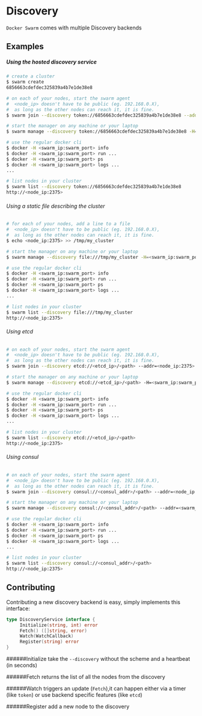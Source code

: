 Discovery
=========

`Docker Swarm` comes with multiple Discovery backends

## Examples

##### Using the hosted discovery service

```bash
# create a cluster
$ swarm create
6856663cdefdec325839a4b7e1de38e8

# on each of your nodes, start the swarm agent
#  <node_ip> doesn't have to be public (eg. 192.168.0.X),
#  as long as the other nodes can reach it, it is fine.
$ swarm join --discovery token://6856663cdefdec325839a4b7e1de38e8 --addr=<node_ip:2375>

# start the manager on any machine or your laptop
$ swarm manage --discovery token://6856663cdefdec325839a4b7e1de38e8 -H=<swarm_ip:swarm_port>

# use the regular docker cli
$ docker -H <swarm_ip:swarm_port> info
$ docker -H <swarm_ip:swarm_port> run ...
$ docker -H <swarm_ip:swarm_port> ps
$ docker -H <swarm_ip:swarm_port> logs ...
...

# list nodes in your cluster
$ swarm list --discovery token://6856663cdefdec325839a4b7e1de38e8
http://<node_ip:2375>
```

###### Using a static file describing the cluster

```bash
# for each of your nodes, add a line to a file
#  <node_ip> doesn't have to be public (eg. 192.168.0.X),
#  as long as the other nodes can reach it, it is fine.
$ echo <node_ip:2375> >> /tmp/my_cluster

# start the manager on any machine or your laptop
$ swarm manage --discovery file:///tmp/my_cluster -H=<swarm_ip:swarm_port>

# use the regular docker cli
$ docker -H <swarm_ip:swarm_port> info
$ docker -H <swarm_ip:swarm_port> run ...
$ docker -H <swarm_ip:swarm_port> ps
$ docker -H <swarm_ip:swarm_port> logs ...
...

# list nodes in your cluster
$ swarm list --discovery file:///tmp/my_cluster
http://<node_ip:2375>
```

###### Using etcd

```bash
# on each of your nodes, start the swarm agent
#  <node_ip> doesn't have to be public (eg. 192.168.0.X),
#  as long as the other nodes can reach it, it is fine.
$ swarm join --discovery etcd://<etcd_ip>/<path> --addr=<node_ip:2375>

# start the manager on any machine or your laptop
$ swarm manage --discovery etcd://<etcd_ip>/<path> -H=<swarm_ip:swarm_port>

# use the regular docker cli
$ docker -H <swarm_ip:swarm_port> info
$ docker -H <swarm_ip:swarm_port> run ...
$ docker -H <swarm_ip:swarm_port> ps
$ docker -H <swarm_ip:swarm_port> logs ...
...

# list nodes in your cluster
$ swarm list --discovery etcd://<etcd_ip>/<path>
http://<node_ip:2375>
```

###### Using consul

```bash
# on each of your nodes, start the swarm agent
#  <node_ip> doesn't have to be public (eg. 192.168.0.X),
#  as long as the other nodes can reach it, it is fine.
$ swarm join --discovery consul://<consul_addr>/<path> --addr=<node_ip:2375>

# start the manager on any machine or your laptop
$ swarm manage --discovery consul://<consul_addr>/<path> --addr=<swarm_ip:swarm_port>

# use the regular docker cli
$ docker -H <swarm_ip:swarm_port> info
$ docker -H <swarm_ip:swarm_port> run ...
$ docker -H <swarm_ip:swarm_port> ps
$ docker -H <swarm_ip:swarm_port> logs ...
...

# list nodes in your cluster
$ swarm list --discovery consul://<consul_addr>/<path>
http://<node_ip:2375>
```

## Contributing

Contributing a new discovery backend is easy,
simply implements this interface:

```go
type DiscoveryService interface {
     Initialize(string, int) error
     Fetch() ([]string, error)
     Watch(WatchCallback)
     Register(string) error
}
```

######Initialize
take the `--discovery` without the scheme and a heartbeat (in seconds)

######Fetch
returns the list of all the nodes from the discovery

######Watch
triggers an update (`Fetch`),it can happen either via
a timer (like `token`) or use backend specific features (like `etcd`)

######Register
add a new node to the discovery
